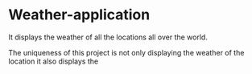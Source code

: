 # Weather-application


It displays the weather of all the locations all over the world.
  
The uniqueness of this project is not only displaying the weather of the location it also displays the 
